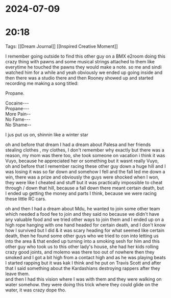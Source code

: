 
 # 2024-07-09
# 20:18 

Tags: [[Dream Journal]]  [[Inspired Creative Moment]]

I remember going outside to find this other guy on a BMX e2room doing this crazy thing with pawns and some musical strings attached to them like everytime he touched the pawns they would make a note. so me and sindi watched him for a while and yeah obviously we ended up going inside and then there was a studio there and then Rooney showed up and started recording me making a song titled:  
  
Propane.  
  
<Hook>  
  
Cocaine---  
Propane---  
More Pain--  
No Fame---  
No Shame--  
  
I jus put us on, shinnin like a winter star  
  
oh and before that dream I had a dream about Palesa and her friends stealing clothes , my clothes, I don't remember why exactly but there was a reason, my mom was there too, she took someone on vacation i think it was Vuyo, because he appreciated her or something but it wasnt really Vuyo,  
oh and before that I remember racing these other guy down a huge hill and I was losing it was so far down and somehow I fell and the fall led me down a win, there was a prize and obviously the guys were shocked when I won, they were like I cheated and stuff but it was practically impossible to cheat through / down that hill, because a fall down there meant certain death, but I ended up getting the money and parts I think, because we were racing these little RC cars.  
  
oh and then I had a dream about Mdu, he wanted to join some other team which needed a food fee to join and they said no because we didn't have any valuable food and we tried other ways to join them and I ended up on a high rope hanging with one hand headed for certain death, and I don't know how I survived but I did & it was scary heading for what seemed like certain death, then he found some other guys who we tried to con into letting us into the area & that ended up turning into a smoking sesh for him and this other guy who took us to this other lady's house, she had her kids rolling crazy good joints, and molemo was there too out of nowhere then they smoked and I got a bit high from a contact high and as he was playing beats I started rapping but it was kak I think and he put on Travis Scott and after that I said something about the Kardashians destroying rappers after they leave them.  
and then I had this vision where I was with them and they were walking on water somehow. they were doing this trick where they could glide on the water, it was crazy dope tho.